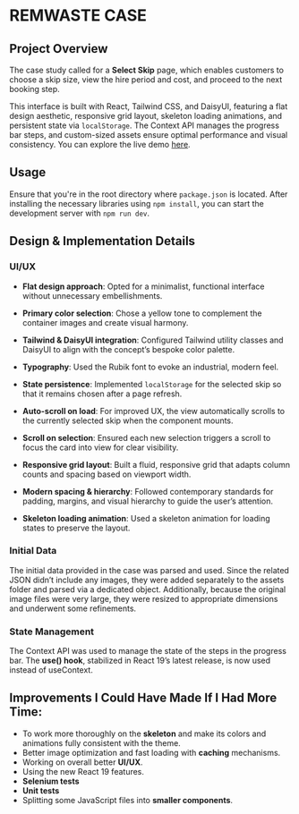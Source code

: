 # REMWASTE CASE

## Project Overview

The case study called for a **Select Skip** page, which enables customers to choose a skip size, view the hire period and cost, and proceed to the next booking step. 

This interface is built with React, Tailwind CSS, and DaisyUI, featuring a flat design aesthetic, responsive grid layout, skeleton loading animations, and persistent state via `localStorage`. The Context API manages the progress bar steps, and custom-sized assets ensure optimal performance and visual consistency. You can explore the live demo [here](https://remwaste-case-cankat.netlify.app/). 


## Usage

Ensure that you're in the root directory where `package.json` is located. After installing the necessary libraries using `npm install`, you can start the development server with `npm run dev`.

## Design & Implementation Details

### UI/UX

- **Flat design approach**: Opted for a minimalist, functional interface without unnecessary embellishments.

- **Primary color selection**: Chose a yellow tone to complement the container images and create visual harmony.

- **Tailwind & DaisyUI integration**: Configured Tailwind utility classes and DaisyUI to align with the concept’s bespoke color palette.

- **Typography**: Used the Rubik font to evoke an industrial, modern feel.

- **State persistence**: Implemented `localStorage` for the selected skip so that it remains chosen after a page refresh.

- **Auto-scroll on load**: For improved UX, the view automatically scrolls to the currently selected skip when the component mounts.

- **Scroll on selection**: Ensured each new selection triggers a scroll to focus the card into view for clear visibility.

- **Responsive grid layout**: Built a fluid, responsive grid that adapts column counts and spacing based on viewport width.

- **Modern spacing & hierarchy**: Followed contemporary standards for padding, margins, and visual hierarchy to guide the user’s attention.

- **Skeleton loading animation**: Used a skeleton animation for loading states to preserve the layout.

### Initial Data

The initial data provided in the case was parsed and used. Since the related JSON didn’t include any images, they were added separately to the assets folder and parsed via a dedicated object. Additionally, because the original image files were very large, they were resized to appropriate dimensions and underwent some refinements.

### State Management

The Context API was used to manage the state of the steps in the progress bar. The **use() hook**, stabilized in React 19’s latest release, is now used instead of useContext.


## Improvements I Could Have Made If I Had More Time:

- To work more thoroughly on the **skeleton** and make its colors and animations fully consistent with the theme.
- Better image optimization and fast loading with **caching** mechanisms.
- Working on overall better **UI/UX**.
- Using the new React 19 features.
- **Selenium tests**
- **Unit tests**
- Splitting some JavaScript files into **smaller components**.
